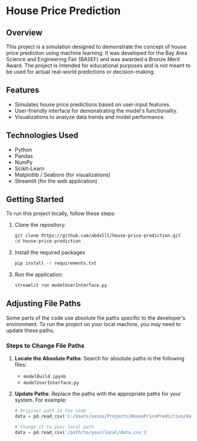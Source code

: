 # House Price Prediction

## Overview
This project is a simulation designed to demonstrate the concept of house price prediction using machine learning. It was developed for the Bay Area Science and Engineering Fair (BASEF) and was awarded a Bronze Merit Award. The project is intended for educational purposes and is not meant to be used for actual real-world predictions or decision-making.

## Features
- Simulates house price predictions based on user-input features.
- User-friendly interface for demonstrating the model's functionality.
- Visualizations to analyze data trends and model performance.

## Technologies Used
- Python
- Pandas
- NumPy
- Scikit-Learn
- Matplotlib / Seaborn (for visualizations)
- Streamlit (for the web application)

## Getting Started
To run this project locally, follow these steps:

1. Clone the repository:
   ```bash
   git clone https://github.com/abdxlll/house-price-prediction.git
   cd house-price-prediction
   
2. Install the required packages
   ```bash
   pip install -r requirements.txt

3. Run the application:
   ```bash
   streamlit run modelUserInterface.py

## Adjusting File Paths
Some parts of the code use absolute file paths specific to the developer's environment. To run the project on your local machine, you may need to update these paths.

### Steps to Change File Paths

1. **Locate the Absolute Paths**: Search for absolute paths in the following files:
   - `modelBuild.ipynb`
   - `modelUserInterface.py`

2. **Update Paths**: Replace the paths with the appropriate paths for your system. For example:
   ```python
   # Original path in the code
   data = pd.read_csv('C:/Users/xxxxx/Projects/HousePricePrediction/data.csv')
   
   # Change it to your local path
   data = pd.read_csv('/path/to/your/local/data.csv')


